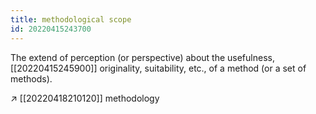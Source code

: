 ```yaml
---
title: methodological scope
id: 20220415243700
---
```


The extend of perception (or perspective) about the usefulness, [[20220415245900]] originality, suitability, etc., of a method (or a set of methods).

↗ [[20220418210120]] methodology
